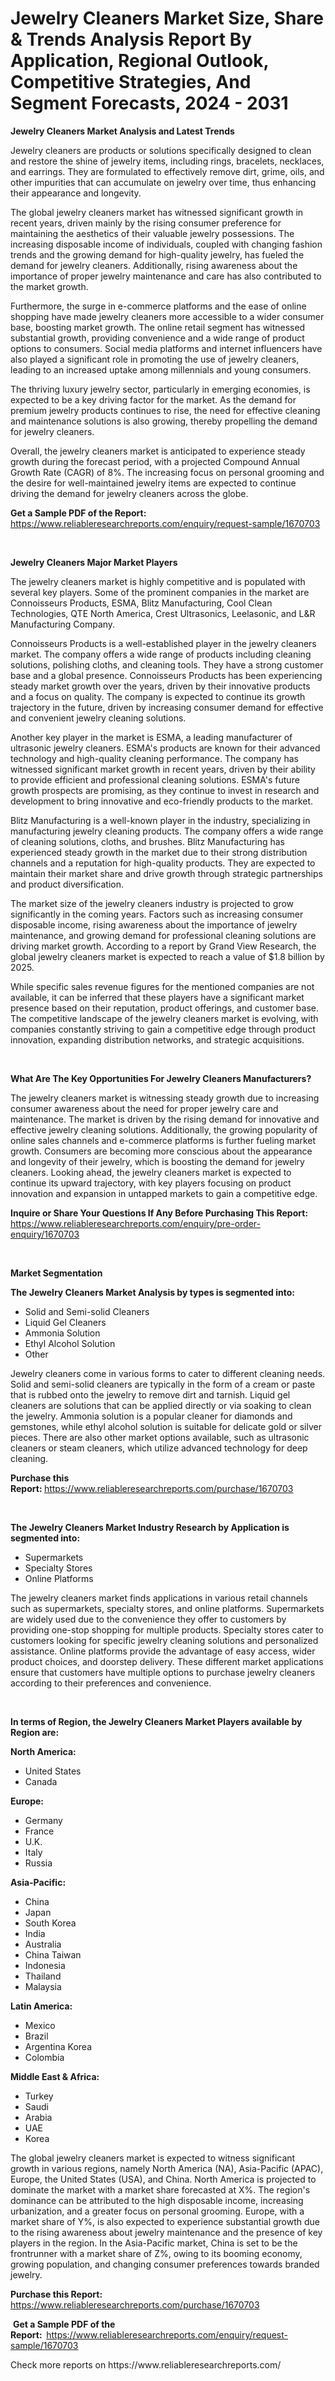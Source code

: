 <p><h1>Jewelry Cleaners Market Size, Share & Trends Analysis Report By Application, Regional Outlook, Competitive Strategies, And Segment Forecasts, 2024 - 2031</h1></p><p><strong>Jewelry Cleaners Market Analysis and Latest Trends</strong></p>
<p><p>Jewelry cleaners are products or solutions specifically designed to clean and restore the shine of jewelry items, including rings, bracelets, necklaces, and earrings. They are formulated to effectively remove dirt, grime, oils, and other impurities that can accumulate on jewelry over time, thus enhancing their appearance and longevity.</p><p>The global jewelry cleaners market has witnessed significant growth in recent years, driven mainly by the rising consumer preference for maintaining the aesthetics of their valuable jewelry possessions. The increasing disposable income of individuals, coupled with changing fashion trends and the growing demand for high-quality jewelry, has fueled the demand for jewelry cleaners. Additionally, rising awareness about the importance of proper jewelry maintenance and care has also contributed to the market growth.</p><p>Furthermore, the surge in e-commerce platforms and the ease of online shopping have made jewelry cleaners more accessible to a wider consumer base, boosting market growth. The online retail segment has witnessed substantial growth, providing convenience and a wide range of product options to consumers. Social media platforms and internet influencers have also played a significant role in promoting the use of jewelry cleaners, leading to an increased uptake among millennials and young consumers.</p><p>The thriving luxury jewelry sector, particularly in emerging economies, is expected to be a key driving factor for the market. As the demand for premium jewelry products continues to rise, the need for effective cleaning and maintenance solutions is also growing, thereby propelling the demand for jewelry cleaners.</p><p>Overall, the jewelry cleaners market is anticipated to experience steady growth during the forecast period, with a projected Compound Annual Growth Rate (CAGR) of 8%. The increasing focus on personal grooming and the desire for well-maintained jewelry items are expected to continue driving the demand for jewelry cleaners across the globe.</p></p>
<p><strong>Get a Sample PDF of the Report:&nbsp;</strong> <a href="https://www.reliableresearchreports.com/enquiry/request-sample/1670703">https://www.reliableresearchreports.com/enquiry/request-sample/1670703</a></p>
<p>&nbsp;</p>
<p><strong>Jewelry Cleaners Major Market Players</strong></p>
<p><p>The jewelry cleaners market is highly competitive and is populated with several key players. Some of the prominent companies in the market are Connoisseurs Products, ESMA, Blitz Manufacturing, Cool Clean Technologies, QTE North America, Crest Ultrasonics, Leelasonic, and L&R Manufacturing Company. </p><p>Connoisseurs Products is a well-established player in the jewelry cleaners market. The company offers a wide range of products including cleaning solutions, polishing cloths, and cleaning tools. They have a strong customer base and a global presence. Connoisseurs Products has been experiencing steady market growth over the years, driven by their innovative products and a focus on quality. The company is expected to continue its growth trajectory in the future, driven by increasing consumer demand for effective and convenient jewelry cleaning solutions.</p><p>Another key player in the market is ESMA, a leading manufacturer of ultrasonic jewelry cleaners. ESMA's products are known for their advanced technology and high-quality cleaning performance. The company has witnessed significant market growth in recent years, driven by their ability to provide efficient and professional cleaning solutions. ESMA's future growth prospects are promising, as they continue to invest in research and development to bring innovative and eco-friendly products to the market.</p><p>Blitz Manufacturing is a well-known player in the industry, specializing in manufacturing jewelry cleaning products. The company offers a wide range of cleaning solutions, cloths, and brushes. Blitz Manufacturing has experienced steady growth in the market due to their strong distribution channels and a reputation for high-quality products. They are expected to maintain their market share and drive growth through strategic partnerships and product diversification.</p><p>The market size of the jewelry cleaners industry is projected to grow significantly in the coming years. Factors such as increasing consumer disposable income, rising awareness about the importance of jewelry maintenance, and growing demand for professional cleaning solutions are driving market growth. According to a report by Grand View Research, the global jewelry cleaners market is expected to reach a value of $1.8 billion by 2025.</p><p>While specific sales revenue figures for the mentioned companies are not available, it can be inferred that these players have a significant market presence based on their reputation, product offerings, and customer base. The competitive landscape of the jewelry cleaners market is evolving, with companies constantly striving to gain a competitive edge through product innovation, expanding distribution networks, and strategic acquisitions.</p></p>
<p>&nbsp;</p>
<p><strong>What Are The Key Opportunities For Jewelry Cleaners Manufacturers?</strong></p>
<p><p>The jewelry cleaners market is witnessing steady growth due to increasing consumer awareness about the need for proper jewelry care and maintenance. The market is driven by the rising demand for innovative and effective jewelry cleaning solutions. Additionally, the growing popularity of online sales channels and e-commerce platforms is further fueling market growth. Consumers are becoming more conscious about the appearance and longevity of their jewelry, which is boosting the demand for jewelry cleaners. Looking ahead, the jewelry cleaners market is expected to continue its upward trajectory, with key players focusing on product innovation and expansion in untapped markets to gain a competitive edge.</p></p>
<p><strong>Inquire or Share Your Questions If Any Before Purchasing This Report:</strong> <a href="https://www.reliableresearchreports.com/enquiry/pre-order-enquiry/1670703">https://www.reliableresearchreports.com/enquiry/pre-order-enquiry/1670703</a></p>
<p>&nbsp;</p>
<p><strong>Market Segmentation</strong></p>
<p><strong>The Jewelry Cleaners Market Analysis by types is segmented into:</strong></p>
<p><ul><li>Solid and Semi-solid Cleaners</li><li>Liquid Gel Cleaners</li><li>Ammonia Solution</li><li>Ethyl Alcohol Solution</li><li>Other</li></ul></p>
<p><p>Jewelry cleaners come in various forms to cater to different cleaning needs. Solid and semi-solid cleaners are typically in the form of a cream or paste that is rubbed onto the jewelry to remove dirt and tarnish. Liquid gel cleaners are solutions that can be applied directly or via soaking to clean the jewelry. Ammonia solution is a popular cleaner for diamonds and gemstones, while ethyl alcohol solution is suitable for delicate gold or silver pieces. There are also other market options available, such as ultrasonic cleaners or steam cleaners, which utilize advanced technology for deep cleaning.</p></p>
<p><strong>Purchase this Report:&nbsp;</strong><a href="https://www.reliableresearchreports.com/purchase/1670703">https://www.reliableresearchreports.com/purchase/1670703</a></p>
<p>&nbsp;</p>
<p><strong>The Jewelry Cleaners Market Industry Research by Application is segmented into:</strong></p>
<p><ul><li>Supermarkets</li><li>Specialty Stores</li><li>Online Platforms</li></ul></p>
<p><p>The jewelry cleaners market finds applications in various retail channels such as supermarkets, specialty stores, and online platforms. Supermarkets are widely used due to the convenience they offer to customers by providing one-stop shopping for multiple products. Specialty stores cater to customers looking for specific jewelry cleaning solutions and personalized assistance. Online platforms provide the advantage of easy access, wider product choices, and doorstep delivery. These different market applications ensure that customers have multiple options to purchase jewelry cleaners according to their preferences and convenience.</p></p>
<p>&nbsp;</p>
<p><strong>In terms of Region, the Jewelry Cleaners Market Players available by Region are:</strong></p>
<p>
    <p> <strong> North America: </strong>
        <ul>
            <li>United States</li>
            <li>Canada</li>
        </ul>
        </p> 
    <p> <strong> Europe: </strong>
        <ul>
            <li>Germany</li>
            <li>France</li>
            <li>U.K.</li>
            <li>Italy</li>
            <li>Russia</li>
        </ul>
        </p> 
    <p> <strong> Asia-Pacific: </strong>
        <ul>
            <li>China</li>
            <li>Japan</li>
            <li>South Korea</li>
            <li>India</li>
            <li>Australia</li>
            <li>China Taiwan</li>
            <li>Indonesia</li>
            <li>Thailand</li>
            <li>Malaysia</li>
        </ul>
        </p> 
    <p> <strong> Latin America: </strong>
        <ul>
            <li>Mexico</li>
            <li>Brazil</li>
            <li>Argentina Korea</li>
            <li>Colombia</li>
        </ul>
        </p> 
    <p> <strong> Middle East & Africa: </strong>
        <ul>
            <li>Turkey</li>
            <li>Saudi</li>
            <li>Arabia</li>
            <li>UAE</li>
            <li>Korea</li>
        </ul>
    </p>
    </p>
<p><p>The global jewelry cleaners market is expected to witness significant growth in various regions, namely North America (NA), Asia-Pacific (APAC), Europe, the United States (USA), and China. North America is projected to dominate the market with a market share forecasted at X%. The region's dominance can be attributed to the high disposable income, increasing urbanization, and a greater focus on personal grooming. Europe, with a market share of Y%, is also expected to experience substantial growth due to the rising awareness about jewelry maintenance and the presence of key players in the region. In the Asia-Pacific market, China is set to be the frontrunner with a market share of Z%, owing to its booming economy, growing population, and changing consumer preferences towards branded jewelry.</p></p>
<p><strong>Purchase this Report: </strong><a href="https://www.reliableresearchreports.com/purchase/1670703">https://www.reliableresearchreports.com/purchase/1670703</a></p>
<p>&nbsp;<strong>Get a Sample PDF of the Report:&nbsp;&nbsp;</strong><a href="https://www.reliableresearchreports.com/enquiry/request-sample/1670703">https://www.reliableresearchreports.com/enquiry/request-sample/1670703</a></p>
<p><strong></strong></p>
<p>Check more reports on https://www.reliableresearchreports.com/</p>